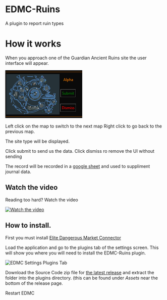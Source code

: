 # EDMC-Ruins
A plugin to report ruin types

# How it works

When you approach one of the Guardian Ancient Ruins site the user interface will appear.

[![User Interface](images/ui.png)](https://youtu.be/ZSnYv0CKBrY) 

Left click on the map to switch to the next map
Right click to go back to the previous map.

The site type will be displayed.

Click submit to send us the data.
Click dismiss ro remove the UI without sending

The record will be recorded in a [google sheet](https://docs.google.com/spreadsheets/d/1Mowarnq_wI0UWxYWthrpCbcfCOHv8Y8sgeL_n_OwdQE/edit?gid=563300356#gid=563300356) and used to suppliment journal data.

## Watch the video

Reading too hard? Watch the video

[![Watch the video](https://img.youtube.com/vi/ZSnYv0CKBrY/hqdefault.jpg)](https://youtu.be/ZSnYv0CKBrY)

## How to install. 
First you must install [Elite Dangerous Market Connector](https://github.com/Marginal/EDMarketConnector/blob/master/README.md)

Load the application and go to the plugins tab of the settings screen. This will show you where you will need to install the EDMC-Ruins plugin. 

![EDMC Settings Plugins Tab](https://i.imgur.com/3yxKUnO.png)

Download the Source Code zip file for [the latest release](https://github.com/canonn-science/EDMC-Ruins/releases/latest) and extract the folder into the plugins directory. (this can be found under *Assets* near the bottom of the release page.

Restart EDMC
